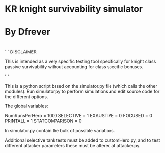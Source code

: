 #
# KR knight survivability simulator
#
# By Dfrever
#

'''
        DISCLAIMER

This is intended as a very specific testing tool specifically for knight class passive survivability
without accounting for class specific bonuses.

'''

This is a python script based on the simulator.py file (which calls the other modules).
Run simulator.py to perform simulations and edit source code for the different options.

The global variables:

NumRunsPerHero = 1000
SELECTIVE = 1
EXAUSTIVE = 0
FOCUSED = 0
PRINTALL = 1
STATCOMPARISON = 0

In simulator.py contain the bulk of possible variations.

Additional selective tank tests must be added to customHero.py, 
and to test different attacker parameters these must be altered at attacker.py.
